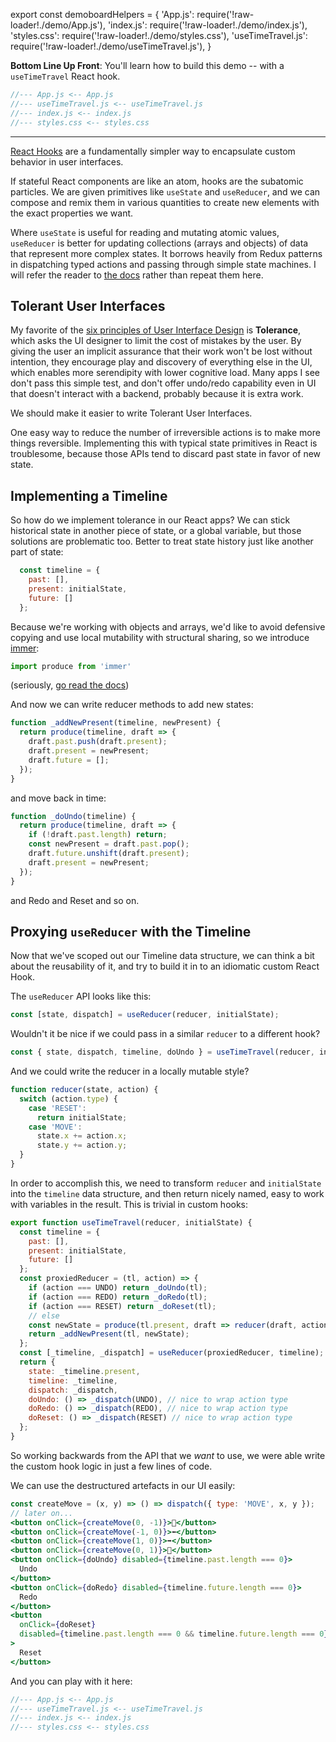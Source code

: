export const demoboardHelpers = {
  'App.js': require('!raw-loader!./demo/App.js'),
  'index.js': require('!raw-loader!./demo/index.js'),
  'styles.css': require('!raw-loader!./demo/styles.css'),
  'useTimeTravel.js': require('!raw-loader!./demo/useTimeTravel.js'),
}

**Bottom Line Up Front**: You'll learn how to build this demo -- with a `useTimeTravel` React hook.

```jsx
//--- App.js <-- App.js
//--- useTimeTravel.js <-- useTimeTravel.js
//--- index.js <-- index.js
//--- styles.css <-- styles.css
```

---

[React Hooks](https://reactjs.org/docs/hooks-overview.html) are a fundamentally simpler way to encapsulate custom behavior in user interfaces. 

If stateful React components are like an atom, hooks are the subatomic particles. We are given primitives like `useState` and `useReducer`, and we can compose and remix them in various quantities to create new elements with the exact properties we want.

Where `useState` is useful for reading and mutating atomic values, `useReducer` is better for updating collections (arrays and objects) of data that represent more complex states. It borrows heavily from Redux patterns in dispatching typed actions and passing through simple state machines. I will refer the reader to [the docs](https://reactjs.org/docs/hooks-reference.html#usereducer) rather than repeat them here.

## Tolerant User Interfaces

My favorite of the [six principles of User Interface Design](https://en.wikipedia.org/wiki/Principles_of_user_interface_design) is **Tolerance**, which asks the UI designer to limit the cost of mistakes by the user. By giving the user an implicit assurance that their work won't be lost without intention, they encourage play and discovery of everything else in the UI, which enables more serendipity with lower cognitive load. Many apps I see don't pass this simple test, and don't offer undo/redo capability even in UI that doesn't interact with a backend, probably because it is extra work.

We should make it easier to write Tolerant User Interfaces.

One easy way to reduce the number of irreversible actions is to make more things reversible. Implementing this with typical state primitives in React is troublesome, because those APIs tend to discard past state in favor of new state.

## Implementing a Timeline

So how do we implement tolerance in our React apps? We can stick historical state in another piece of state, or a global variable, but those solutions are problematic too. Better to treat state history just like another part of state:

```js
  const timeline = {
    past: [],
    present: initialState,
    future: []
  };
```

Because we're working with objects and arrays, we'd like to avoid defensive copying and use local mutability with structural sharing, so we introduce [immer](https://github.com/mweststrate/immer):

```js
import produce from 'immer'
```

(seriously, [go read the docs](https://github.com/mweststrate/immer))

And now we can write reducer methods to add new states:

```js
function _addNewPresent(timeline, newPresent) {
  return produce(timeline, draft => {
    draft.past.push(draft.present);
    draft.present = newPresent;
    draft.future = [];
  });
}
```

and move back in time:

```js
function _doUndo(timeline) {
  return produce(timeline, draft => {
    if (!draft.past.length) return;
    const newPresent = draft.past.pop();
    draft.future.unshift(draft.present);
    draft.present = newPresent;
  });
}
```

and Redo and Reset and so on.

## Proxying `useReducer` with the Timeline

Now that we've scoped out our Timeline data structure, we can think a bit about the reusability of it, and try to build it in to an idiomatic custom React Hook.

The `useReducer` API looks like this:

```js
const [state, dispatch] = useReducer(reducer, initialState);
```

Wouldn't it be nice if we could pass in a similar `reducer` to a different hook?

```js
const { state, dispatch, timeline, doUndo } = useTimeTravel(reducer, initialState);
```

And we could write the reducer in a locally mutable style?

```js
function reducer(state, action) {
  switch (action.type) {
    case 'RESET':
      return initialState;
    case 'MOVE':
      state.x += action.x;
      state.y += action.y;
  }
}
```

In order to accomplish this, we need to transform `reducer` and `initialState` into the `timeline` data structure, and then return nicely named, easy to work with variables in the result. This is trivial in custom hooks:

```js
export function useTimeTravel(reducer, initialState) {
  const timeline = {
    past: [],
    present: initialState,
    future: []
  };
  const proxiedReducer = (tl, action) => {
    if (action === UNDO) return _doUndo(tl);
    if (action === REDO) return _doRedo(tl);
    if (action === RESET) return _doReset(tl);
    // else
    const newState = produce(tl.present, draft => reducer(draft, action));
    return _addNewPresent(tl, newState);
  };
  const [_timeline, _dispatch] = useReducer(proxiedReducer, timeline);
  return {
    state: _timeline.present,
    timeline: _timeline,
    dispatch: _dispatch,
    doUndo: () => _dispatch(UNDO), // nice to wrap action type
    doRedo: () => _dispatch(REDO), // nice to wrap action type
    doReset: () => _dispatch(RESET) // nice to wrap action type
  };
}
```

So working backwards from the API that we *want* to use, we were able write the custom hook logic in just a few lines of code.

We can use the destructured artefacts in our UI easily:

```jsx
const createMove = (x, y) => () => dispatch({ type: 'MOVE', x, y });
// later on...
<button onClick={createMove(0, -1)}>🔼</button>
<button onClick={createMove(-1, 0)}>⬅️</button>
<button onClick={createMove(1, 0)}>➡️</button>
<button onClick={createMove(0, 1)}>🔽</button>
<button onClick={doUndo} disabled={timeline.past.length === 0}>
  Undo
</button>
<button onClick={doRedo} disabled={timeline.future.length === 0}>
  Redo
</button>
<button
  onClick={doReset}
  disabled={timeline.past.length === 0 && timeline.future.length === 0}
>
  Reset
</button>
```

And you can play with it here:

```jsx
//--- App.js <-- App.js
//--- useTimeTravel.js <-- useTimeTravel.js
//--- index.js <-- index.js
//--- styles.css <-- styles.css
```